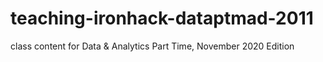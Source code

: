 # teaching-ironhack-dataptmad-2011
class content for Data &amp; Analytics Part Time, November 2020 Edition
